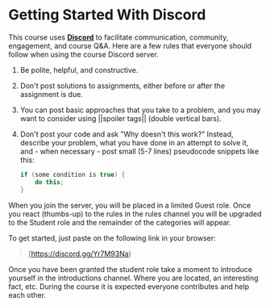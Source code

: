 # Getting Started With Discord

This course uses [**Discord**](https://discord.com/brand-new) to facilitate
communication, community, engagement, and course Q&A. Here are a few rules that
everyone should follow when using the course Discord server.

1. Be polite, helpful, and constructive.

2. Don't post solutions to assignments, either before or after the assignment is
   due.

3. You can post basic approaches that you take to a problem, and you may want to
   consider using ||spoiler tags|| (double vertical bars).

4. Don't post your code and ask "Why doesn't this work?" Instead, describe your
   problem, what you have done in an attempt to solve it, and - when necessary -
   post small (5-7 lines) pseudocode snippets like this:

   ```java
   if (some condition is true) {
       do this;
   }
   ```

When you join the server, you will be placed in a limited Guest role. Once you react (thumbs-up) to the rules in the rules channel you will be upgraded to the Student role and the remainder of the categories will appear.

To get started, just paste on the following link in your browser:

> [https://discord.gg/Yr7M93Na)

Once you have been granted the student role take a moment to introduce yourself in the introductions channel.  Where you are located, an interesting fact, etc.  During the course it is expected everyone contributes and help each other.
